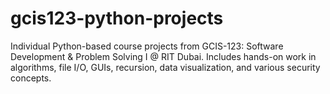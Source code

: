 # gcis123-python-projects
Individual Python-based course projects from GCIS-123: Software Development &amp; Problem Solving I @ RIT Dubai. Includes hands-on work in algorithms, file I/O, GUIs, recursion, data visualization, and various security concepts.
